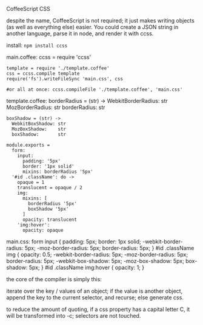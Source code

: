 CoffeeScript CSS

despite the name, CoffeeScript is not required; it just makes writing objects
(as well as everything else) easier. You could create a JSON string in another
language, parse it in node, and render it with ccss.

install: `npm install ccss`

main.coffee:
    ccss = require 'ccss'

    template = require './template.coffee'
    css = ccss.compile template
    require('fs').writeFileSync 'main.css', css

    #or all at once: ccss.compileFile './template.coffee', 'main.css'

template.coffee:
    borderRadius = (str) ->
      WebkitBorderRadius: str
      MozBorderRadius:    str
      borderRadius:       str

    boxShadow = (str) ->
      WebkitBoxShadow: str
      MozBoxShadow:    str
      boxShadow:       str

    module.exports =
      form:
        input:
          padding: '5px'
          border: '1px solid'
          mixins: borderRadius '5px'
      '#id .className': do ->
        opaque = 1
        translucent = opaque / 2
        img:
          mixins: [
            borderRadius '5px'
            boxShadow '5px'
          ]
          opacity: translucent
        'img:hover':
          opacity: opaque

main.css:
    form input {
      padding: 5px;
      border: 1px solid;
      -webkit-border-radius: 5px;
      -moz-border-radius: 5px;
      border-radius: 5px;
    }
    #id .className img {
      opacity: 0.5;
      -webkit-border-radius: 5px;
      -moz-border-radius: 5px;
      border-radius: 5px;
      -webkit-box-shadow: 5px;
      -moz-box-shadow: 5px;
      box-shadow: 5px;
    }
    #id .className img:hover {
      opacity: 1;
    }

the core of the compiler is simply this:

iterate over the key / values of an object; if the value is another object,
append the key to the current selector, and recurse; else generate css.

to reduce the amount of quoting, if a css property has a capital letter C,
it will be transformed into -c; selectors are not touched.
